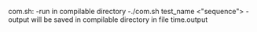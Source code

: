 com.sh:
-run in compilable directory
-./com.sh test_name <"sequence">
-output will be saved in compilable directory in file time.output
